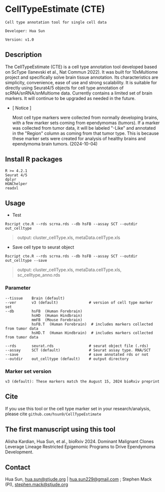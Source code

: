 

CellTypeEstimate (CTE)
=======================
```
Cell type annotation tool for single cell data

Developer: Hua Sun

Version: v1.0
```

Description
----------------------
The CellTypeEstimate (CTE) is a cell type annotation tool developed based on ScType (Ianevski et al., Nat Commun 2022). It was built for 10xMultiome project and specifically solve brain tissue annotation. Its characteristics are simplicity, convenience, ease of use and strong scalability. It is suitable for directly using Seurat4/5 objects for cell type annotation of scRNA/snRNA/snMultiome data. Currently contains a limited set of brain markers. It will continue to be upgraded as needed in the future.

* [ Notice ]

    Most cell type markers were collected from normally developing brains, with a few marker sets coming from ependymomas (tumors). If a marker was collected from tumor data, it will be labeled "-Like" and annotated in the "Region" column as coming from that tumor type. This is because these marker sets were created for analysis of healthy brains and ependymoma brain tumors. (2024-10-04)



Install R packages
----------------------
```
R >= 4.2.1
Seurat 4/5
dplyr
HGNChelper
readxl
```


Usage
----------------------
* Test
```
Rscript cte.R --rds scrna.rds --db hsFB --assay SCT --outdir out_celltype
```
> output: cluster_cellType.xls, metaData.cellType.xls


* Save cell type to seurat object
```
Rscript cte.R --rds scrna.rds --db hsFB --assay SCT --outdir out_celltype --save
```
> output: cluster_cellType.xls, metaData.cellType.xls, sc_celltype_anno.rds


### Parameter
```
--tissue    Brain (default)              
--ver       v3 (default)              # version of cell type marker set
--db        hsFB  (Human Forebrain)      
            hsHD  (Human Hindbrain)
            mmFB  (Mouse Forebrain)
            hsFB.T  (Human Forebrain)  # includes markers collected from tumor data
            hsHD.T  (Human Hindbrain)  # includes markers collected from tumor data

--rds       seurat.rds                # seurat object file (.rds)
--assay     SCT (default)             # Seurat assay type. RNA/SCT
--save                                # save annotated rds or not
--outdir    out_celltype (default)    # output directory
```

### Marker set version
```
v3 (default): These markers match the August 15, 2024 bioRxiv preprint
```


Cite
----------------------
If you use this tool or the cell type marker set in your research/analysis, please cite `github.com/hsun9/CellTypeEstimate`


The first manuscript using this tool
----------------------
Alisha Kardian, Hua Sun, et al., bioRxiv 2024. Dominant Malignant Clones Leverage Lineage Restricted Epigenomic Programs to Drive Ependymoma Development.


Contact
----------------------
Hua Sun, <hua.sun@stjude.org> | <hua.sun229@gmail.com> ; Stephen Mack (PI), <stephen.mack@stjude.org> 



